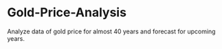 # Gold-Price-Analysis
Analyze data of gold price for almost 40 years and forecast for upcoming years.
